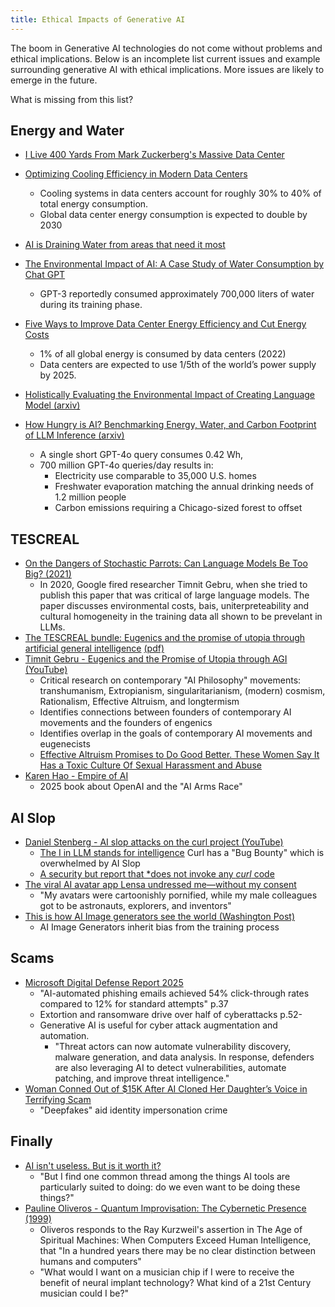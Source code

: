```yaml
---
title: Ethical Impacts of Generative AI
---
```


The boom in Generative AI technologies do not come without problems and ethical implications. Below is an incomplete list current issues and example surrounding generative AI with ethical implications. More issues are likely to emerge in the future.

What is missing from this list?

## Energy and Water

- [I Live 400 Yards From Mark Zuckerberg's Massive Data Center](https://www.google.com/search?client=firefox-b-1-d&q=more+perfect+union+data+centers#fpstate=ive&vld=cid:6c382bd3,vid:DGjj7wDYaiI,st:0)

- [Optimizing Cooling Efficiency in Modern Data Centers](https://www.datacenterknowledge.com/energy-power-supply/optimizing-cooling-efficiency-in-modern-data-centers)
  - Cooling systems in data centers account for roughly 30% to 40% of total energy consumption.
  - Global data center energy consumption is expected to double by 2030

- [AI is Draining Water from areas that need it most](https://www.bloomberg.com/graphics/2025-ai-impacts-data-centers-water-data/?accessToken=eyJhbGciOiJIUzI1NiIsInR5cCI6IkpXVCJ9.eyJzb3VyY2UiOiJTdWJzY3JpYmVyR2lmdGVkQXJ0aWNsZSIsImlhdCI6MTc0NjczMTkwMCwiZXhwIjoxNzQ3MzM2NzAwLCJhcnRpY2xlSWQiOiJTVlhRQ1NEV0xVNjgwMCIsImJjb25uZWN0SWQiOiI2NDE5MTFBQjEzOTg0M0FGOEQ1MzEzOEEwQjkzQzdGMiJ9.q4q_84QGZUNRNig3SBDUVdsF2UGFko2J65FTWHjSRoE)

- [The Environmental Impact of AI: A Case Study of Water Consumption by Chat GPT](https://www.puiij.com/index.php/research/article/view/39/23)
  - GPT-3  reportedly consumed approximately 700,000 liters of water during its training phase.

- [Five Ways to Improve Data Center Energy Efficiency and Cut Energy Costs](https://www.danfoss.com/en/about-danfoss/insights-for-tomorrow/integrated-energy-systems/data-center-power-consumption/#:~:text=The%20International%20Energy%20Agency%20estimates,and%20need%20to%20be%20cooled.)
  - 1% of all global energy is consumed by data centers (2022)
  - Data centers are expected to use 1/5th of the world’s power supply by 2025.

- [Holistically Evaluating the Environmental Impact of Creating Language Model (arxiv)](https://arxiv.org/abs/2503.05804)
- [How Hungry is AI? Benchmarking Energy, Water, and Carbon Footprint of LLM Inference (arxiv)](https://arxiv.org/abs/2505.09598)
  - A single short GPT-4o query consumes 0.42 Wh,
  - 700 million GPT-4o queries/day results in:
    - Electricity use comparable to 35,000 U.S. homes
    - Freshwater evaporation matching the annual drinking needs of 1.2 million people
    - Carbon emissions requiring a Chicago-sized forest to offset


## TESCREAL

- [On the Dangers of Stochastic Parrots: Can Language Models Be Too Big? (2021)](https://dl.acm.org/doi/pdf/10.1145/3442188.3445922)
  - In 2020, Google fired researcher Timnit Gebru, when she tried to publish this paper that was critical of large language models. The paper discusses environmental costs, bais, uniterpreteability and cultural homogeneity in the training data all shown to be prevelant in LLMs. 
- [The TESCREAL bundle: Eugenics and the promise of utopia through artificial general intelligence](https://firstmonday.org/ojs/index.php/fm/article/view/13636/11599) [(pdf)](https://firstmonday.org/ojs/index.php/fm/article/view/13636/11606)
- [Timnit Gebru - Eugenics and the Promise of Utopia through AGI (YouTube)](https://www.youtube.com/watch?v=P7XT4TWLzJw) 
  - Critical research on contemporary "AI Philosophy" movements: transhumanism, Extropianism, singularitarianism, (modern) cosmism, Rationalism, Effective Altruism, and longtermism
  - Identifies connections between founders of contemporary AI movements and the founders of engenics
  - Identifies overlap in the goals of contemporary AI movements and eugenecists
  - [Effective Altruism Promises to Do Good Better. These Women Say It Has a Toxic Culture Of Sexual Harassment and Abuse](https://time.com/6252617/effective-altruism-sexual-harassment/)
- [Karen Hao - Empire of AI](https://karendhao.com/)
  - 2025 book about OpenAI and the "AI Arms Race"


## AI Slop

- [Daniel Stenberg - AI slop attacks on the curl project (YouTube)](https://youtu.be/6n2eDcRjSsk?t=203)
  - [The I in LLM stands for intelligence](https://daniel.haxx.se/blog/2024/01/02/the-i-in-llm-stands-for-intelligence/) Curl has a "Bug Bounty" which is overwhelmed by AI Slop
  - [A security but report that *does not invoke any *curl* code](https://hackerone.com/reports/3340109)
- [The viral AI avatar app Lensa undressed me—without my consent](https://www.technologyreview.com/2022/12/12/1064751/the-viral-ai-avatar-app-lensa-undressed-me-without-my-consent/)
  - "My avatars were cartoonishly pornified, while my male colleagues got to be astronauts, explorers, and inventors"
- [This is how AI Image generators see the world (Washington Post)](https://www.washingtonpost.com/technology/interactive/2023/ai-generated-images-bias-racism-sexism-stereotypes/)
  - AI Image Generators inherit bias from the training process


## Scams
- [Microsoft Digital Defense Report 2025](https://cdn-dynmedia-1.microsoft.com/is/content/microsoftcorp/microsoft/msc/documents/presentations/CSR/Microsoft-Digital-Defense-Report-2025.pdf#page=1)
  - "AI-automated phishing emails achieved 54% click-through rates compared to 12% for standard attempts" p.37
  - Extortion and ransomware drive over half of cyberattacks p.52-
  - Generative AI is useful for cyber attack augmentation and automation.
    -  "Threat actors can now automate vulnerability discovery, malware generation, and data analysis. In response, defenders are also leveraging AI to detect vulnerabilities, automate patching, and improve threat intelligence."
- [Woman Conned Out of $15K After AI Cloned Her Daughter’s Voice in Terrifying Scam](https://people.com/woman-conned-out-of-usd15k-after-ai-cloned-daughters-voice-terrifying-scam-11775622)
  - "Deepfakes" aid identity impersonation crime


## Finally
- [AI isn't useless. But is it worth it?](https://www.citationneeded.news/ai-isnt-useless/)
  - "But I find one common thread among the things AI tools are particularly suited to doing: do we even want to be doing these things?"
- [Pauline Oliveros - Quantum Improvisation: The Cybernetic Presence (1999)](https://www.hz-journal.org/n16/oliveros.html)
  - Oliveros responds to the Ray Kurzweil's assertion in The Age of Spiritual Machines: When Computers Exceed Human Intelligence, that "In a hundred years there may be no clear distinction between humans and computers"
  - "What would I want on a musician chip if I were to receive the benefit of neural implant technology? What kind of a 21st Century musician could I be?"
